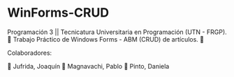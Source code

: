 # WinForms-CRUD
Programación 3 || Tecnicatura Universitaria en Programación (UTN - FRGP).
🚀 Trabajo Práctico de Windows Forms - ABM (CRUD) de artículos. 🚀

Colaboradores:

👾 Jufrida, Joaquín
👾 Magnavachi, Pablo
👾 Pinto, Daniela

